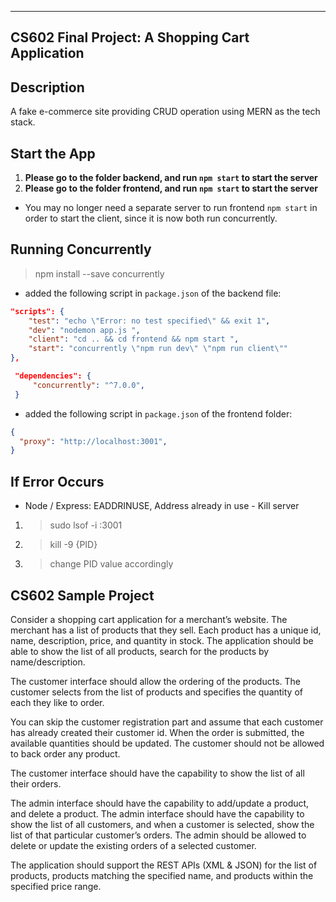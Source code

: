 
---
CS602 Final Project: A Shopping Cart Application
---

## Description
A fake e-commerce site providing CRUD operation using MERN as the tech stack.

## Start the App

1. **Please go to the folder backend, and run `npm start` to start the server**
2. **Please go to the folder frontend, and run `npm start` to start the server**

- You may no longer need a separate server to run frontend `npm start` in order to start the client, since it is now both run concurrently.

## Running Concurrently

> npm install --save concurrently
- added the following script in `package.json` of the backend file:

```json
"scripts": {
    "test": "echo \"Error: no test specified\" && exit 1",
    "dev": "nodemon app.js ",
    "client": "cd .. && cd frontend && npm start ",
    "start": "concurrently \"npm run dev\" \"npm run client\""
},
```
```json
 "dependencies": {
     "concurrently": "^7.0.0",
 }
 ```
 
- added the following script in `package.json` of the frontend folder:
```json
{
  "proxy": "http://localhost:3001",
}
```

## If Error Occurs
- Node / Express: EADDRINUSE, Address already in use - Kill server
1. > sudo lsof -i :3001
2. > kill -9 {PID}
3. > change PID value accordingly
 
## CS602 Sample Project

Consider a shopping cart application for a merchant’s website. The merchant has a list of products that they sell. Each product has a unique id, name, description, price, and quantity in stock. The application should be able to show the list of all products, search for the products by name/description.

The customer interface should allow the ordering of the products. The customer selects from the list of products and specifies the quantity of each they like to order.

You can skip the customer registration part and assume that each customer has already created their customer id. When the order is submitted, the available quantities should be updated. The customer should not be allowed to back order any product.

The customer interface should have the capability to show the list of all their orders.

The admin interface should have the capability to add/update a product, and delete a product. The admin interface should have the capability to show the list of all customers, and when a customer is selected, show the list of that particular customer’s orders. The admin should be allowed to delete or update the existing orders of a selected customer.

The application should support the REST APIs (XML & JSON) for the list of products, products matching the specified name, and products within the specified price range.